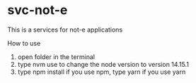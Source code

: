 # svc-not-e
This is a services for not-e applications

How to use
1. open folder in the terminal
2. type nvm use to change the node version to version 14.15.1
3. type npm install if you use npm, type yarn if you use yarn
